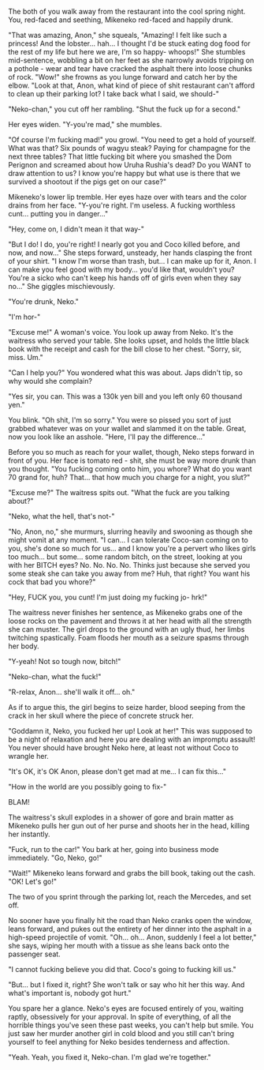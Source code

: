 The both of you walk away from the restaurant into the cool spring night. You, red-faced and seething, Mikeneko red-faced and happily drunk.

"That was amazing, Anon," she squeals, "Amazing! I felt like such a princess! And the lobster... hah... I thought I'd be stuck eating dog food for the rest of my life but here we are, I'm so happy- whoops!" She stumbles mid-sentence, wobbling a bit on her feet as she narrowly avoids tripping on a pothole - wear and tear have cracked the asphalt there into loose chunks of rock. "Wow!" she frowns as you lunge forward and catch her by the elbow. "Look at that, Anon, what kind of piece of shit restaurant can't afford to clean up their parking lot? I take back what I said, we should-"

"Neko-chan," you cut off her rambling. "Shut the fuck up for a second."

Her eyes widen. "Y-you're mad," she mumbles.

"Of course I'm fucking mad!" you growl. "You need to get a hold of yourself. What was that? Six pounds of wagyu steak? Paying for champagne for the next three tables? That little fucking bit where you smashed the Dom Perignon and screamed about how Uruha Rushia's dead? Do you WANT to draw attention to us? I know you're happy but what use is there that we survived a shootout if the pigs get on our case?"

Mikeneko's lower lip tremble. Her eyes haze over with tears and the color drains from her face. "Y-you're right. I'm useless. A fucking worthless cunt... putting you in danger..."

"Hey, come on, I didn't mean it that way-"

"But I do! I do, you're right! I nearly got you and Coco killed before, and now, and now..." She steps forward, unsteady, her hands clasping the front of your shirt. "I know I'm worse than trash, but... I can make up for it, Anon. I can make you feel good with my body... you'd like that, wouldn't you? You're a sicko who can't keep his hands off of girls even when they say no..." She giggles mischievously.

"You're drunk, Neko."

"I'm hor-"

"Excuse me!" A woman's voice. You look up away from Neko. It's the waitress who served your table. She looks upset, and holds the little black book with the receipt and cash for the bill close to her chest. "Sorry, sir, miss. Um."

"Can I help you?" You wondered what this was about. Japs didn't tip, so why would she complain?

"Yes sir, you can. This was a 130k yen bill and you left only 60 thousand yen."

You blink. "Oh shit, I'm so sorry." You were so pissed you sort of just grabbed whatever was on your wallet and slammed it on the table. Great, now you look like an asshole. "Here, I'll pay the difference..."

Before you so much as reach for your wallet, though, Neko steps forward in front of you. Her face is tomato red - shit, she must be way more drunk than you thought. "You fucking coming onto him, you whore? What do you want 70 grand for, huh? That... that how much you charge for a night, you slut?"

"Excuse me?" The waitress spits out. "What the fuck are you talking about?"

"Neko, what the hell, that's not-"

"No, Anon, no," she murmurs, slurring heavily and swooning as though she might vomit at any moment. "I can... I can tolerate Coco-san coming on to you, she's done so much for us... and I know you're a pervert who likes girls too much... but some... some random bitch, on the street, looking at you with her BITCH eyes? No. No. No. No. Thinks just because she served you some steak she can take you away from me? Huh, that right? You want his cock that bad you whore?"

"Hey, FUCK you, you cunt! I'm just doing my fucking jo- hrk!"

The waitress never finishes her sentence, as Mikeneko grabs one of the loose rocks on the pavement and throws it at her head with all the strength she can muster. The girl drops to the ground with an ugly thud, her limbs twitching spastically. Foam floods her mouth as a seizure spasms through her body.

"Y-yeah! Not so tough now, bitch!"

"Neko-chan, what the fuck!"

"R-relax, Anon... she'll walk it off... oh."

As if to argue this, the girl begins to seize harder, blood seeping from the crack in her skull where the piece of concrete struck her.

"Goddamn it, Neko, you fucked her up! Look at her!" This was supposed to be a night of relaxation and here you are dealing with an impromptu assault! You never should have brought Neko here, at least not without Coco to wrangle her.

"It's OK, it's OK Anon, please don't get mad at me... I can fix this..."

"How in the world are you possibly going to fix-"

BLAM!

The waitress's skull explodes in a shower of gore and brain matter as Mikeneko pulls her gun out of her purse and shoots her in the head, killing her instantly.

"Fuck, run to the car!" You bark at her, going into business mode immediately. "Go, Neko, go!"

"Wait!" Mikeneko leans forward and grabs the bill book, taking out the cash. "OK! Let's go!"

The two of you sprint through the parking lot, reach the Mercedes, and set off.

No sooner have you finally hit the road than Neko cranks open the window, leans forward, and pukes out the entirety of her dinner into the asphalt in a high-speed projectile of vomit. "Oh... oh... Anon, suddenly I feel a lot better," she says, wiping her mouth with a tissue as she leans back onto the passenger seat.

"I cannot fucking believe you did that. Coco's going to fucking kill us."

"But... but I fixed it, right? She won't talk or say who hit her this way. And what's important is, nobody got hurt."

You spare her a glance. Neko's eyes are focused entirely of you, waiting raptly, obsessively for your approval. In spite of everything, of all the horrible things you've seen these past weeks, you can't help but smile. You just saw her murder another girl in cold blood and you still can't bring yourself to feel anything for Neko besides tenderness and affection.

"Yeah. Yeah, you fixed it, Neko-chan. I'm glad we're together."